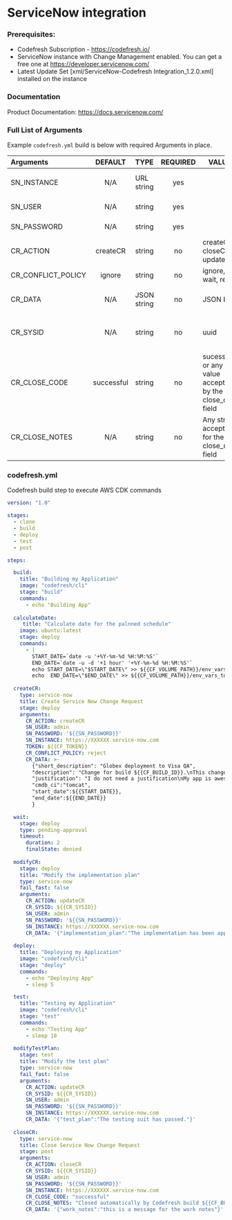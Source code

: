 # ServiceNow integration

### Prerequisites:

- Codefresh Subscription - https://codefresh.io/
- ServiceNow instance with Change Management enabled. You can get a free one at https://developer.servicenow.com/
- Latest Update Set [xml/ServiceNow-Codefresh Integration_1.2.0.xml] installed on the instance

### Documentation

Product Documentation: https://docs.servicenow.com/

### Full List of Arguments

Example `codefresh.yml` build is below with required Arguments in place.

| Arguments | DEFAULT | TYPE | REQUIRED | VALUES | DESCRIPTION |
| :----------------------------| :----------: | :---------| :---: |----------|---------------------------------------------------------------------------------------------------------------------------------|
| SN_INSTANCE | N/A | URL string | yes | | the instance url as https://myinstance.service-now.com |
| SN_USER | N/A | string | yes | | userid to connect to the instance |
| SN_PASSWORD | N/A | string | yes | | password to connect to the instance |
| CR_ACTION | createCR | string | no | createCR, closeCR, updateCR | the operation to execute |
| CR_CONFLICT_POLICY | ignore | string | no | ignore, wait, reject | What do when a schedule conflict arises |
| CR_DATA | N/A | JSON string | no | JSON block | the JSON block to pass when opening, updating or closing a CR |
| CR_SYSID | N/A | string | no | uuid | the sysid of the CR record as returned by the createCR action. USed to update or close a CR |
| CR_CLOSE_CODE | successful | string | no | sucessful or any value accepted by the close_code field |
| CR_CLOSE_NOTES | N/A | string | no | Any string accepted for the close_notes field |


### codefresh.yml

Codefresh build step to execute AWS CDK commands

```yaml
version: "1.0"

stages:
  - clone
  - build
  - deploy
  - test
  - post

steps:

  build:
    title: "Building my Application"
    image: "codefresh/cli"
    stage: "build"
    commands:
      - echo "Building App"
      
  calculateDate:
     title: "Calculate date for the palnned schedule"
    image: ubuntu:latest
    stage: deploy
    commands:
      - |
        START_DATE=`date -u '+%Y-%m-%d %H:%M:%S'`
        END_DATE=`date -u -d '+1 hour' '+%Y-%m-%d %H:%M:%S'`
        echo START_DATE=\"$START_DATE\" >> ${{CF_VOLUME_PATH}}/env_vars_to_export
        echo  END_DATE=\"$END_DATE\" >> ${{CF_VOLUME_PATH}}/env_vars_to_export
        
  createCR:
    type: service-now
    title: Create Service Now Change Request
    stage: deploy
    arguments:
      CR_ACTION: createCR
      SN_USER: admin
      SN_PASSWORD: '${{SN_PASSWORD}}'
      SN_INSTANCE: https://XXXXXX.service-now.com
      TOKEN: ${{CF_TOKEN}}
      CR_CONFLICT_POLICY: reject
      CR_DATA: >-
        {"short_description": "Globex deployment to Visa QA", 
        "description": "Change for build ${{CF_BUILD_ID}}.\nThis change was created by the Codefresh plugin", 
        "justification": "I do not need a justification\nMy app is awesome",
        "cmdb_ci":"tomcat",
        "start_date":${{START_DATE}},
        "end_date":${{END_DATE}}
        }

  wait:
    stage: deploy
    type: pending-approval
    timeout:
      duration: 2
      finalState: denied    
    
  modifyCR:
    stage: deploy
    title: "Modify the implementation plan"
    type: service-now
    fail_fast: false
    arguments:
      CR_ACTION: updateCR
      CR_SYSID: ${{CR_SYSID}}
      SN_USER: admin
      SN_PASSWORD: '${{SN_PASSWORD}}'
      SN_INSTANCE: https://XXXXXX.service-now.com
      CR_DATA: '{"implementation_plan":"The implementation has been approved."}' 
      
  deploy:
    title: "Deploying my Application"
    image: "codefresh/cli"
    stage: "deploy"
    commands:
      - echo "Deploying App"
      - sleep 5

  test:
    title: "Testing my Application"
    image: "codefresh/cli"
    stage: "test"
    commands:
      - echo "Testing App"
      - sleep 10
      
  modifyTestPlan:
    stage: test
    title: "Modify the test plan"
    type: service-now
    fail_fast: false
    arguments:
      CR_ACTION: updateCR
      CR_SYSID: ${{CR_SYSID}}
      SN_USER: admin
      SN_PASSWORD: '${{SN_PASSWORD}}'
      SN_INSTANCE: https://XXXXXX.service-now.com
      CR_DATA: '{"test_plan":"The testing suit has passed."}'
 
  closeCR:
    type: service-now
    title: Close Service Now Change Request
    stage: post
    arguments:
      CR_ACTION: closeCR
      CR_SYSID: ${{CR_SYSID}}
      SN_USER: admin
      SN_PASSWORD: '${{SN_PASSWORD}}'
      SN_INSTANCE: https://XXXXXX.service-now.com
      CR_CLOSE_CODE: "successful"
      CR_CLOSE_NOTES: "Closed automatically by Codefresh build ${{CF_BUILD_ID}}"
      CR_DATA: '{"work_notes":"this is a message for the work notes"}'

```
